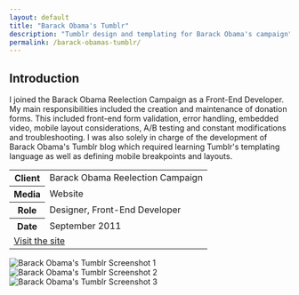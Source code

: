 ```yaml
---
layout: default
title: "Barack Obama's Tumblr"
description: "Tumblr design and templating for Barack Obama's campaign"
permalink: /barack-obamas-tumblr/
---
```


<section>
	<h2 class="visually-hidden">Introduction</h2>
	<div>
		<p>I joined the Barack Obama Reelection Campaign as a Front-End Developer. My main responsibilities included the creation and maintenance of donation forms. This included front-end form validation, error handling, embedded video, mobile layout considerations, A/B testing and constant modifications and troubleshooting. I was also solely in charge of the development of Barack Obama's Tumblr blog which required learning Tumblr's templating language as well as defining mobile breakpoints and layouts.</p>
	</div>
	<div>
		<table>
			<tbody>
				<tr>
					<th>Client</th>
					<td>Barack Obama Reelection Campaign</td>
				</tr>
				<tr>
					<th>Media</th>
					<td>Website</td>
				</tr>
				<tr>
					<th>Role</th>
					<td>Designer, Front-End Developer</td>
				</tr>
				<tr>
					<th>Date</th>
					<td>September 2011</td>
				</tr>
				<tr>
					<td colspan="2">
						<a class="button button--inverted push-top" href="http://barackobama.tumblr.com">Visit the site</a>
					</td>
				</tr>
			</tbody>
		</table>
	</div>
</section>
<section>
	<div class="span-2">
		<img src="//jessetrippe-cdn-173419.appspot.com/portfolio/barack-obama-tumblr-1.png" alt="Barack Obama's Tumblr Screenshot 1">
	</div>
	<div>
		<img src="//jessetrippe-cdn-173419.appspot.com/portfolio/barack-obama-tumblr-2.png" alt="Barack Obama's Tumblr Screenshot 2">
	</div>
	<div>
		<img src="//jessetrippe-cdn-173419.appspot.com/portfolio/barack-obama-tumblr-3.png" alt="Barack Obama's Tumblr Screenshot 3">
	</div>
</section>
